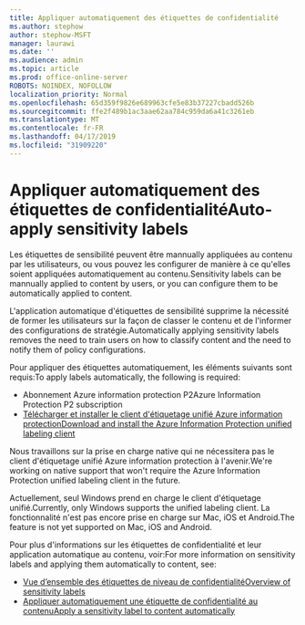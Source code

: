```yaml
---
title: Appliquer automatiquement des étiquettes de confidentialité
ms.author: stephow
author: stephow-MSFT
manager: laurawi
ms.date: ''
ms.audience: admin
ms.topic: article
ms.prod: office-online-server
ROBOTS: NOINDEX, NOFOLLOW
localization_priority: Normal
ms.openlocfilehash: 65d359f9826e689963cfe5e83b37227cbadd526b
ms.sourcegitcommit: ffe2f489b1ac3aae62aa784c959da6a41c3261eb
ms.translationtype: MT
ms.contentlocale: fr-FR
ms.lasthandoff: 04/17/2019
ms.locfileid: "31909220"
---
```

# <a name="auto-apply-sensitivity-labels"></a><span data-ttu-id="8cf2f-102">Appliquer automatiquement des étiquettes de confidentialité</span><span class="sxs-lookup"><span data-stu-id="8cf2f-102">Auto-apply sensitivity labels</span></span>

<span data-ttu-id="8cf2f-103">Les étiquettes de sensibilité peuvent être mannually appliquées au contenu par les utilisateurs, ou vous pouvez les configurer de manière à ce qu'elles soient appliquées automatiquement au contenu.</span><span class="sxs-lookup"><span data-stu-id="8cf2f-103">Sensitivity labels can be mannually applied to content by users, or you can configure them to be automatically applied to content.</span></span>

<span data-ttu-id="8cf2f-104">L'application automatique d'étiquettes de sensibilité supprime la nécessité de former les utilisateurs sur la façon de classer le contenu et de l'informer des configurations de stratégie.</span><span class="sxs-lookup"><span data-stu-id="8cf2f-104">Automatically applying sensitivity labels removes the need to train users on how to classify content and the need to notify them of policy configurations.</span></span>

<span data-ttu-id="8cf2f-105">Pour appliquer des étiquettes automatiquement, les éléments suivants sont requis:</span><span class="sxs-lookup"><span data-stu-id="8cf2f-105">To apply labels automatically, the following is required:</span></span>

- <span data-ttu-id="8cf2f-106">Abonnement Azure information protection P2</span><span class="sxs-lookup"><span data-stu-id="8cf2f-106">Azure Information Protection P2 subscription</span></span>
- [<span data-ttu-id="8cf2f-107">Télécharger et installer le client d'étiquetage unifié Azure information protection</span><span class="sxs-lookup"><span data-stu-id="8cf2f-107">Download and install the Azure Information Protection unified labeling client</span></span>](https://docs.microsoft.com/en-us/azure/information-protection/rms-client/install-unifiedlabelingclient-app)

<span data-ttu-id="8cf2f-108">Nous travaillons sur la prise en charge native qui ne nécessitera pas le client d'étiquetage unifié Azure information protection à l'avenir.</span><span class="sxs-lookup"><span data-stu-id="8cf2f-108">We're working on native support that won't require the Azure Information Protection unified labeling client in the future.</span></span>

<span data-ttu-id="8cf2f-109">Actuellement, seul Windows prend en charge le client d'étiquetage unifié.</span><span class="sxs-lookup"><span data-stu-id="8cf2f-109">Currently, only Windows supports the unified labeling client.</span></span>  <span data-ttu-id="8cf2f-110">La fonctionnalité n'est pas encore prise en charge sur Mac, iOS et Android.</span><span class="sxs-lookup"><span data-stu-id="8cf2f-110">The feature is not yet supported on Mac, iOS and Android.</span></span>

<span data-ttu-id="8cf2f-111">Pour plus d'informations sur les étiquettes de confidentialité et leur application automatique au contenu, voir:</span><span class="sxs-lookup"><span data-stu-id="8cf2f-111">For more information on sensitivity labels and applying them automatically to content,  see:</span></span>

- [<span data-ttu-id="8cf2f-112">Vue d’ensemble des étiquettes de niveau de confidentialité</span><span class="sxs-lookup"><span data-stu-id="8cf2f-112">Overview of sensitivity labels</span></span>](https://docs.microsoft.com/en-us/office365/securitycompliance/sensitivity-labels)
- [<span data-ttu-id="8cf2f-113">Appliquer automatiquement une étiquette de confidentialité au contenu</span><span class="sxs-lookup"><span data-stu-id="8cf2f-113">Apply a sensitivity label to content automatically</span></span>](https://docs.microsoft.com/en-us/office365/securitycompliance/apply_sensitivity_label_automatically)
